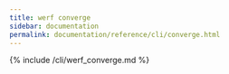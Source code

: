 ```yaml
---
title: werf converge
sidebar: documentation
permalink: documentation/reference/cli/converge.html
---
```


{% include /cli/werf_converge.md %}
